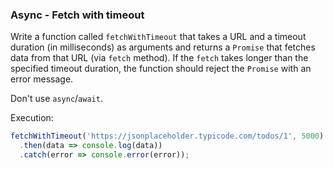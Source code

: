 ### Async - Fetch with timeout

Write a function called `fetchWithTimeout` that takes a URL and a timeout duration (in milliseconds) as arguments and returns a `Promise` that fetches data from that URL (via `fetch` method). If the `fetch` takes longer than the specified timeout duration, the function should reject the `Promise` with an error message. 

Don't use `async`/`await`.

Execution:
```javascript
fetchWithTimeout('https://jsonplaceholder.typicode.com/todos/1', 5000)
  .then(data => console.log(data))
  .catch(error => console.error(error));
```